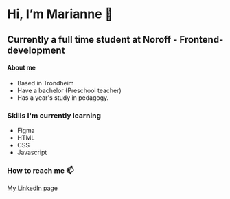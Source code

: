 # Hi, I’m Marianne 👋
## Currently a full time student at Noroff - Frontend-development

#### About me  
- Based in Trondheim
- Have a bachelor (Preschool teacher)
- Has a year's study in pedagogy.
  
### Skills I'm currently learning 
- Figma 
- HTML
- CSS
- Javascript


### How to reach me 📫

[My LinkedIn page](https://www.linkedin.com/in/marianne-e-b95049295/)

